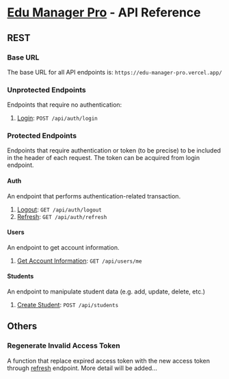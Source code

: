 # [Edu Manager Pro](../../README.md) - API Reference

## REST

### Base URL

The base URL for all API endpoints is:
`https://edu-manager-pro.vercel.app/`

### Unprotected Endpoints

Endpoints that require no authentication:

1. [Login](auth.md#login): `POST /api/auth/login`

### Protected Endpoints

Endpoints that require authentication or token (to be precise) to be included in the header of each request. The token can be acquired from login endpoint.

#### Auth

An endpoint that performs authentication-related transaction.

1. [Logout](auth.md#logout): `GET /api/auth/logout`
2. [Refresh](auth.md#refresh): `GET /api/auth/refresh`

#### Users

An endpoint to get account information.

1. [Get Account Information](users.md): `GET /api/users/me`

#### Students

An endpoint to manipulate student data (e.g. add, update, delete, etc.)

1. [Create Student](student.md#create-student): `POST /api/students`

## Others

### Regenerate Invalid Access Token

A function that replace expired access token with the new access token through [refresh](auth.md#refresh) endpoint. More detail will be added...
